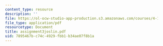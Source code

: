 ```yaml
---
content_type: resource
description: ''
file: https://ol-ocw-studio-app-production.s3.amazonaws.com/courses/4-125a-architecture-studio-building-in-landscapes-fall-2005/7895467bc74c4929fbb1b34ae07f8b1a_assignment3joslin.pdf
file_type: application/pdf
resourcetype: Document
title: assignment3joslin.pdf
uid: 7895467b-c74c-4929-fbb1-b34ae07f8b1a
---
```

